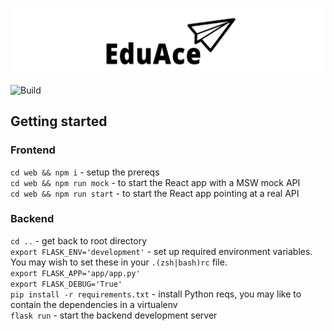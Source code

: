 ![Image](https://github.com/odrusso/eduace/blob/master/docs/resources/logo_small.png)

![Build](https://github.com/odrusso/eduace/actions/workflows/workflow.yaml/badge.svg)

## Getting started
### Frontend
`cd web && npm i` - setup the prereqs    
`cd web && npm run mock` - to start the React app with a MSW mock API  
`cd web && npm run start` - to start the React app pointing at a real API  

### Backend
`cd ..` - get back to root directory  
`export FLASK_ENV='development'` - set up required environment variables. You may wish to set these in your `.(zsh|bash)rc` file.  
`export FLASK_APP='app/app.py'`  
`export FLASK_DEBUG='True'`  
`pip install -r requirements.txt` - install Python reqs, you may like to contain the dependencies in a virtualenv  
`flask run` - start the backend development server  

